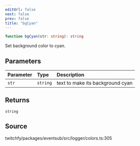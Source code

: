 ```yaml
---
editUrl: false
next: false
prev: false
title: "bgCyan"
---
```


```ts
function bgCyan(str: string): string
```

Set background color to cyan.

## Parameters

| Parameter | Type | Description |
| :------ | :------ | :------ |
| `str` | `string` | text to make its background cyan |

## Returns

`string`

## Source

twitchfy/packages/eventsub/src/logger/colors.ts:305
